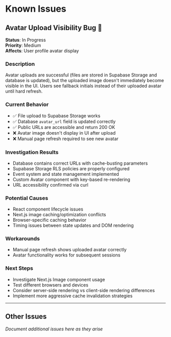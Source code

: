 # Known Issues

## Avatar Upload Visibility Bug 🐛

**Status**: In Progress  
**Priority**: Medium  
**Affects**: User profile avatar display

### Description

Avatar uploads are successful (files are stored in Supabase Storage and database is updated), but the uploaded image doesn't immediately become visible in the UI. Users see fallback initials instead of their uploaded avatar until hard refresh.

### Current Behavior

- ✅ File upload to Supabase Storage works
- ✅ Database `avatar_url` field is updated correctly
- ✅ Public URLs are accessible and return 200 OK
- ❌ Avatar image doesn't display in UI after upload
- ❌ Manual page refresh required to see new avatar

### Investigation Results

- Database contains correct URLs with cache-busting parameters
- Supabase Storage RLS policies are properly configured
- Event system and state management implemented
- Custom Avatar component with key-based re-rendering
- URL accessibility confirmed via curl

### Potential Causes

- React component lifecycle issues
- Next.js image caching/optimization conflicts
- Browser-specific caching behavior
- Timing issues between state updates and DOM rendering

### Workarounds

- Manual page refresh shows uploaded avatar correctly
- Avatar functionality works for subsequent sessions

### Next Steps

- Investigate Next.js Image component usage
- Test different browsers and devices
- Consider server-side rendering vs client-side rendering differences
- Implement more aggressive cache invalidation strategies

---

## Other Issues

_Document additional issues here as they arise_
